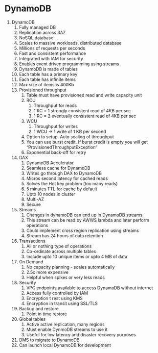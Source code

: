 # DynamoDB
 
1. DynamoDB
    1. Fully managed DB
    2. Replication across 3AZ
    3. NoSQL database
    4. Scales to massive workloads, distributed database
    5. Millions of requests per seconds
    6. Fast and consistent performance
    7. Integrated with IAM for security 
    8. Enables event driven programming using streams
    9. DynamoDB is made of tables
    10. Each table has a primary key
    11. Each table has infinite items
    12. Max size of items is 400Kb
    13. Provisioned throughput
        1. Table must have provisioned read and write capacity unit
        2. RCU
            1. Throughput for reads
            2. 1 RC = 1 strongly consistent read of 4KB per sec
            3. 1 RC = 2 eventually consistent read of 4KB per sec
        3. WCU
            1. Throughput for writes
            2. 1 WCU -> 1 write of 1 KB per second
        4. Option to setup. Auto scaling of throughput
        5. You can use burst credit. If burst credit is empty you will get “ProvisionedThroughputException”
        6. Exponential back-off for retry
    14. DAX
        1. DynamoDB Accelerator
        2. Seamless cache for DynamoDB
        3. Writes go through DAX to DynamoDB
        4. Micros second latency for cached reads
        5. Solves the Hot key problem (too many reads)
        6. 5 minutes TTL for cache by default
        7. Upto 10 nodes in cluster
        8. Multi-AZ
        9. Secure
    15. Streams
        1. Changes in dynamoDB can end up in DynamoDB streams
        2. This stream can be read by AWWS lambda and later perform operations
        3. Could implement cross region replication using streams
        4. Stream has 24 hours of data retention
    16. Transactions
        1. All or nothing type of operations
        2. Co-ordinate across multiple tables
        3. Include upto 10 unique items or upto 4 MB of data
    17. On Demand
        1. No capacity planning - scales automatically
        2. 2.5x more expensive
        3. Helpful when spikes or very less reads
    18. Security
        1. VPC endpoints available to access DynamoDB without internet
        2. Access fully controlled by IAM
        3. Encryption t rest using KMS
        4. Encryption in transit using SSL/TLS
    19. Backup and restore
        1. Point in time restore
    20. Global tables
        1. Active active replication, many regions
        2. Must enable DynmoDB streams to use it
        3. Useful for low latency and disaster recovery purposes
    21. DMS to migrate to DynamoDB
    22. Can launch local DynamoDB for development
